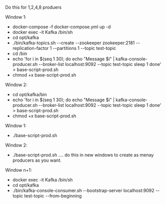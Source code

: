 Do this for 1,2,4,8 produers

Window 1:
- docker-compose -f docker-compose.yml up -d
- docker exec -it Kafka /bin/sh
- cd opt/kafka
- ./bin/kafka-topics.sh --create --zookeeper zookeeper:2181 --replication-factor 1 --partitions 1 --topic test-topic
- cd /bin
- echo 'for i in $(seq 1 30); do
    echo "Message $i" | kafka-console-producer.sh --broker-list localhost:9092 --topic test-topic
    sleep 1
done' > base-script-prod.sh
- chmod +x base-script-prod.sh

Window 2:
- cd opt/kafka/bin
- echo 'for i in $(seq 1 30); do
    echo "Message $i" | kafka-console-producer.sh --broker-list localhost:9092 --topic test-topic
    sleep 1
done' > base-script-prod.sh
- chmod +x base-script-prod.sh

Window 1:
- ./base-script-prod.sh

Window 2:
- ./base-script-prod.sh
.... do this in new windows to create as menay producers as you want.

Window n+1:
- docker exec -it Kafka /bin/sh
- cd opt/kafka
- ./bin/kafka-console-consumer.sh --bootstrap-server localhost:9092 --topic test-topic --from-beginning
